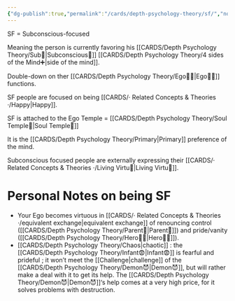 ```yaml
---
{"dg-publish":true,"permalink":"/cards/depth-psychology-theory/sf/","noteIcon":"1","created":"2023-01-12T13:58:03.157+01:00","updated":"2023-06-28T12:28:12.667+02:00"}
---
```



SF = Subconscious-focused 

Meaning the person is currently favoring his [[CARDS/Depth Psychology Theory/Sub🤸\|Subconscious🤸]] [[CARDS/Depth Psychology Theory/4 sides of the Mind➕\|side of the mind]]. 

Double-down on ther [[CARDS/Depth Psychology Theory/Ego🙋‍♂️\|Ego🙋‍♂️]] functions. 

SF people are focused on being [[CARDS/· Related Concepts & Theories ·/Happy\|Happy]]. 

SF is attached to the Ego Temple = [[CARDS/Depth Psychology Theory/Soul Temple👤\|Soul Temple👤]]

It is the [[CARDS/Depth Psychology Theory/Primary\|Primary]] preference of the mind.

Subconscious focused people are externally expressing their [[CARDS/· Related Concepts & Theories ·/Living Virtu🙇\|Living Virtu🙇]]. 

# Personal Notes on being SF 
- Your Ego becomes virtuous in [[CARDS/· Related Concepts & Theories ·/equivalent exchange\|equivalent exchange]] of renouncing control ([[CARDS/Depth Psychology Theory/Parent🤨\|Parent🤨]]) and pride/vanity ([[CARDS/Depth Psychology Theory/Hero🦸‍♂️\|Hero🦸‍♂️]]). 
- [[CARDS/Depth Psychology Theory/Chaos\|chaotic]] : the [[CARDS/Depth Psychology Theory/Infant😨\|Infant😨]] is fearful and prideful ; it won’t meet the [[Challenge\|challenge]] of the [[CARDS/Depth Psychology Theory/Demon😈\|Demon😈]], but will rather make a deal with it to get its help. The [[CARDS/Depth Psychology Theory/Demon😈\|Demon😈]]‘s help comes at a very high price, for it solves problems with destruction. 